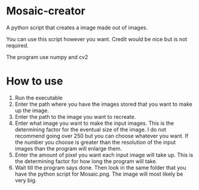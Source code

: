 # Mosaic-creator
A python script that creates a image made out of images.

You can use this script however you want. Credit would be nice but is not required.

The program use numpy and cv2

# How to use

1. Run the executable
2. Enter the path where you have the images stored that you want to make up the image.
3. Enter the path to the image you want to recreate.
4. Enter what image you want to make the input images. This is the determining factor for the eventual size of the image. I do not recommend going over 250 but you can choose whatever you want. If the number you choose is greater than the resolution of the input images than the program will enlarge them.
5. Enter the amount of pixel you want each input image will take up. This is the determining factor for how long the program will take.
6. Wait till the program says done. Then look in the same folder that you have the python script for Mosaic.png. The image will most likely be very big.
